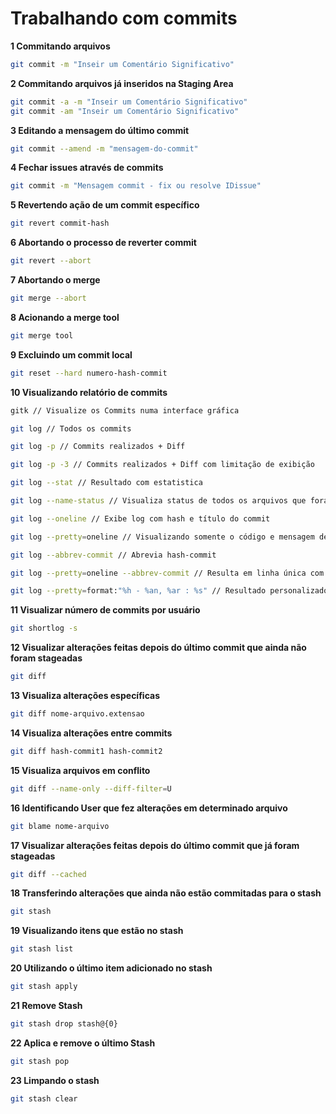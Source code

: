# Trabalhando com commits

**1 Commitando arquivos**
```bash
git commit -m "Inseir um Comentário Significativo"
```

**2 Commitando arquivos já inseridos na Staging Area**
```bash
git commit -a -m "Inseir um Comentário Significativo"
git commit -am "Inseir um Comentário Significativo"
```

**3 Editando a mensagem do último commit**
```bash
git commit --amend -m "mensagem-do-commit"
```

**4 Fechar issues através de commits**
```bash
git commit -m "Mensagem commit - fix ou resolve IDissue"
```

**5 Revertendo ação de um commit específico**
```bash
git revert commit-hash
```

**6 Abortando o processo de reverter commit**
```bash
git revert --abort
```

**7 Abortando o merge**
```bash
git merge --abort
```

**8 Acionando a merge tool**
```bash
git merge tool
```

**9 Excluindo um commit local**
```bash
git reset --hard numero-hash-commit
```

**10 Visualizando relatório de commits**
```bash
gitk // Visualize os Commits numa interface gráfica

git log // Todos os commits

git log -p // Commits realizados + Diff

git log -p -3 // Commits realizados + Diff com limitação de exibição

git log --stat // Resultado com estatistica

git log --name-status // Visualiza status de todos os arquivos que foram modificados

git log --oneline // Exibe log com hash e título do commit

git log --pretty=oneline // Visualizando somente o código e mensagem de cada commit

git log --abbrev-commit // Abrevia hash-commit

git log --pretty=oneline --abbrev-commit // Resulta em linha única com hash-commit abreviada

git log --pretty=format:"%h - %an, %ar : %s" // Resultado personalizado com hash - autor - tempo - titulo-commit

```

**11 Visualizar número de commits por usuário**
```bash
git shortlog -s
```

**12 Visualizar alterações feitas depois do último commit que ainda não foram stageadas**
```bash
git diff
```

**13 Visualiza alterações específicas**
```bash
git diff nome-arquivo.extensao
```

**14 Visualiza alterações entre commits**
```bash
git diff hash-commit1 hash-commit2
```

**15 Visualiza arquivos em conflito**
```bash
git diff --name-only --diff-filter=U
```

**16 Identificando User que fez alterações em determinado arquivo**
```bash
git blame nome-arquivo
```

**17 Visualizar alterações feitas depois do último commit que já foram stageadas**
```bash
git diff --cached
```

**18 Transferindo alterações que ainda não estão commitadas para o stash**
```bash
git stash
```

**19 Visualizando itens que estão no stash**
```bash
git stash list
```

**20 Utilizando o último item adicionado no stash**
```bash
git stash apply
```

**21 Remove Stash**
```bash
git stash drop stash@{0}
```

**22 Aplica e remove o último Stash**
```bash
git stash pop
```

**23 Limpando o stash**
```bash
git stash clear
```
